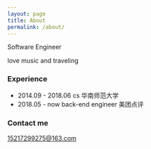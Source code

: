 ```yaml
---
layout: page
title: About
permalink: /about/
---
```


  Software Engineer
  
  love music and traveling
<br>

### Experience

  * 2014.09 - 2018.06  cs  华南师范大学
  * 2018.05 - now back-end engineer  美团点评

### Contact me

[15217299275@163.com](mailto:15217299275@163.com)